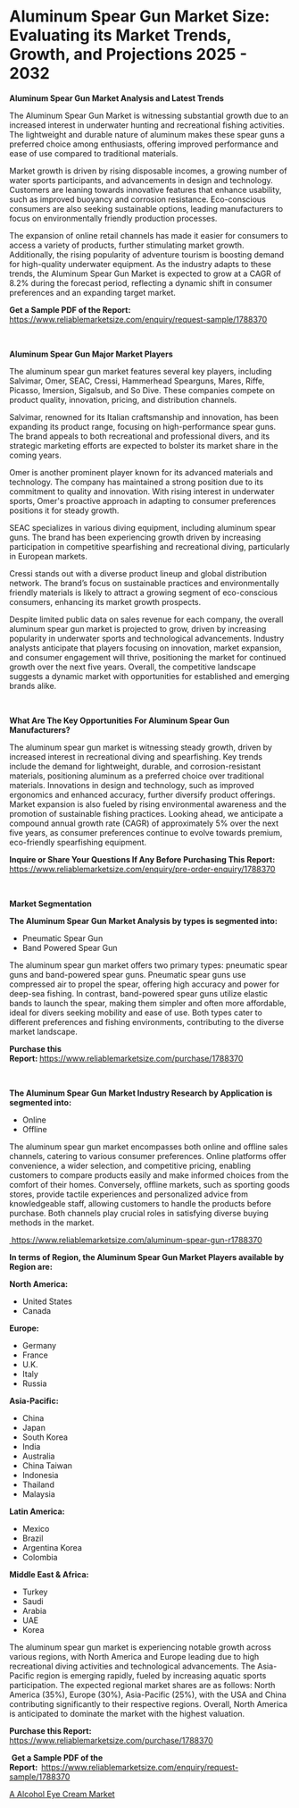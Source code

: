 <p><h1>Aluminum Spear Gun Market Size: Evaluating its Market Trends, Growth, and Projections 2025 - 2032</h1></p><p><strong>Aluminum Spear Gun Market Analysis and Latest Trends</strong></p>
<p><p>The Aluminum Spear Gun Market is witnessing substantial growth due to an increased interest in underwater hunting and recreational fishing activities. The lightweight and durable nature of aluminum makes these spear guns a preferred choice among enthusiasts, offering improved performance and ease of use compared to traditional materials.</p><p>Market growth is driven by rising disposable incomes, a growing number of water sports participants, and advancements in design and technology. Customers are leaning towards innovative features that enhance usability, such as improved buoyancy and corrosion resistance. Eco-conscious consumers are also seeking sustainable options, leading manufacturers to focus on environmentally friendly production processes.</p><p>The expansion of online retail channels has made it easier for consumers to access a variety of products, further stimulating market growth. Additionally, the rising popularity of adventure tourism is boosting demand for high-quality underwater equipment. As the industry adapts to these trends, the Aluminum Spear Gun Market is expected to grow at a CAGR of 8.2% during the forecast period, reflecting a dynamic shift in consumer preferences and an expanding target market.</p></p>
<p><strong>Get a Sample PDF of the Report:&nbsp;</strong> <a href="https://www.reliablemarketsize.com/enquiry/request-sample/1788370?utm_campaign=2409&utm_medium=2&utm_source=Github&utm_content=ia&utm_term=09022025&utm_id=aluminum-spear-gun">https://www.reliablemarketsize.com/enquiry/request-sample/1788370</a></p>
<p>&nbsp;</p>
<p><strong>Aluminum Spear Gun Major Market Players</strong></p>
<p><p>The aluminum spear gun market features several key players, including Salvimar, Omer, SEAC, Cressi, Hammerhead Spearguns, Mares, Riffe, Picasso, Imersion, Sigalsub, and So Dive. These companies compete on product quality, innovation, pricing, and distribution channels.</p><p>Salvimar, renowned for its Italian craftsmanship and innovation, has been expanding its product range, focusing on high-performance spear guns. The brand appeals to both recreational and professional divers, and its strategic marketing efforts are expected to bolster its market share in the coming years.</p><p>Omer is another prominent player known for its advanced materials and technology. The company has maintained a strong position due to its commitment to quality and innovation. With rising interest in underwater sports, Omer's proactive approach in adapting to consumer preferences positions it for steady growth.</p><p>SEAC specializes in various diving equipment, including aluminum spear guns. The brand has been experiencing growth driven by increasing participation in competitive spearfishing and recreational diving, particularly in European markets.</p><p>Cressi stands out with a diverse product lineup and global distribution network. The brand’s focus on sustainable practices and environmentally friendly materials is likely to attract a growing segment of eco-conscious consumers, enhancing its market growth prospects.</p><p>Despite limited public data on sales revenue for each company, the overall aluminum spear gun market is projected to grow, driven by increasing popularity in underwater sports and technological advancements. Industry analysts anticipate that players focusing on innovation, market expansion, and consumer engagement will thrive, positioning the market for continued growth over the next five years. Overall, the competitive landscape suggests a dynamic market with opportunities for established and emerging brands alike.</p></p>
<p>&nbsp;</p>
<p><strong>What Are The Key Opportunities For Aluminum Spear Gun Manufacturers?</strong></p>
<p><p>The aluminum spear gun market is witnessing steady growth, driven by increased interest in recreational diving and spearfishing. Key trends include the demand for lightweight, durable, and corrosion-resistant materials, positioning aluminum as a preferred choice over traditional materials. Innovations in design and technology, such as improved ergonomics and enhanced accuracy, further diversify product offerings. Market expansion is also fueled by rising environmental awareness and the promotion of sustainable fishing practices. Looking ahead, we anticipate a compound annual growth rate (CAGR) of approximately 5% over the next five years, as consumer preferences continue to evolve towards premium, eco-friendly spearfishing equipment.</p></p>
<p><strong>Inquire or Share Your Questions If Any Before Purchasing This Report:</strong> <a href="https://www.reliablemarketsize.com/enquiry/pre-order-enquiry/1788370?utm_campaign=2409&utm_medium=2&utm_source=Github&utm_content=ia&utm_term=09022025&utm_id=aluminum-spear-gun">https://www.reliablemarketsize.com/enquiry/pre-order-enquiry/1788370</a></p>
<p>&nbsp;</p>
<p><strong>Market Segmentation</strong></p>
<p><strong>The Aluminum Spear Gun Market Analysis by types is segmented into:</strong></p>
<p><ul><li>Pneumatic Spear Gun</li><li>Band Powered Spear Gun</li></ul></p>
<p><p>The aluminum spear gun market offers two primary types: pneumatic spear guns and band-powered spear guns. Pneumatic spear guns use compressed air to propel the spear, offering high accuracy and power for deep-sea fishing. In contrast, band-powered spear guns utilize elastic bands to launch the spear, making them simpler and often more affordable, ideal for divers seeking mobility and ease of use. Both types cater to different preferences and fishing environments, contributing to the diverse market landscape.</p></p>
<p><strong>Purchase this Report:&nbsp;</strong><a href="https://www.reliablemarketsize.com/purchase/1788370?utm_campaign=2409&utm_medium=2&utm_source=Github&utm_content=ia&utm_term=09022025&utm_id=aluminum-spear-gun">https://www.reliablemarketsize.com/purchase/1788370</a></p>
<p>&nbsp;</p>
<p><strong>The Aluminum Spear Gun Market Industry Research by Application is segmented into:</strong></p>
<p><ul><li>Online</li><li>Offline</li></ul></p>
<p><p>The aluminum spear gun market encompasses both online and offline sales channels, catering to various consumer preferences. Online platforms offer convenience, a wider selection, and competitive pricing, enabling customers to compare products easily and make informed choices from the comfort of their homes. Conversely, offline markets, such as sporting goods stores, provide tactile experiences and personalized advice from knowledgeable staff, allowing customers to handle the products before purchase. Both channels play crucial roles in satisfying diverse buying methods in the market.</p></p>
<p><a href="https://www.reliablemarketsize.com/aluminum-spear-gun-r1788370?utm_campaign=2409&utm_medium=2&utm_source=Github&utm_content=ia&utm_term=09022025&utm_id=aluminum-spear-gun">&nbsp;https://www.reliablemarketsize.com/aluminum-spear-gun-r1788370</a></p>
<p><strong>In terms of Region, the Aluminum Spear Gun Market Players available by Region are:</strong></p>
<p>
    <p> <strong> North America: </strong>
        <ul>
            <li>United States</li>
            <li>Canada</li>
        </ul>
        </p> 
    <p> <strong> Europe: </strong>
        <ul>
            <li>Germany</li>
            <li>France</li>
            <li>U.K.</li>
            <li>Italy</li>
            <li>Russia</li>
        </ul>
        </p> 
    <p> <strong> Asia-Pacific: </strong>
        <ul>
            <li>China</li>
            <li>Japan</li>
            <li>South Korea</li>
            <li>India</li>
            <li>Australia</li>
            <li>China Taiwan</li>
            <li>Indonesia</li>
            <li>Thailand</li>
            <li>Malaysia</li>
        </ul>
        </p> 
    <p> <strong> Latin America: </strong>
        <ul>
            <li>Mexico</li>
            <li>Brazil</li>
            <li>Argentina Korea</li>
            <li>Colombia</li>
        </ul>
        </p> 
    <p> <strong> Middle East & Africa: </strong>
        <ul>
            <li>Turkey</li>
            <li>Saudi</li>
            <li>Arabia</li>
            <li>UAE</li>
            <li>Korea</li>
        </ul>
    </p>
    </p>
<p><p>The aluminum spear gun market is experiencing notable growth across various regions, with North America and Europe leading due to high recreational diving activities and technological advancements. The Asia-Pacific region is emerging rapidly, fueled by increasing aquatic sports participation. The expected regional market shares are as follows: North America (35%), Europe (30%), Asia-Pacific (25%), with the USA and China contributing significantly to their respective regions. Overall, North America is anticipated to dominate the market with the highest valuation.</p></p>
<p><strong>Purchase this Report: </strong><a href="https://www.reliablemarketsize.com/purchase/1788370?utm_campaign=2409&utm_medium=2&utm_source=Github&utm_content=ia&utm_term=09022025&utm_id=aluminum-spear-gun">https://www.reliablemarketsize.com/purchase/1788370</a></p>
<p>&nbsp;<strong>Get a Sample PDF of the Report:&nbsp;&nbsp;</strong><a href="https://www.reliablemarketsize.com/enquiry/request-sample/1788370?utm_campaign=2409&utm_medium=2&utm_source=Github&utm_content=ia&utm_term=09022025&utm_id=aluminum-spear-gun">https://www.reliablemarketsize.com/enquiry/request-sample/1788370</a></p>
<p><strong></strong></p>
<p><p><a href="https://github.com/kimberjam0i/Market-Research-Report-List-1/blob/main/a-alcohol-eye-cream-market.md?utm_campaign=2409&utm_medium=2&utm_source=Github&utm_content=ia&utm_term=09022025&utm_id=aluminum-spear-gun">A Alcohol Eye Cream Market</a></p></p>
